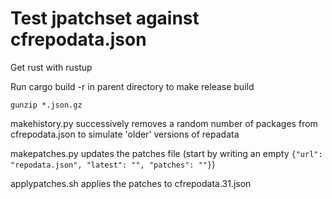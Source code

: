 # Test jpatchset against cfrepodata.json

Get rust with rustup

Run cargo build -r in parent directory to make release build

`gunzip *.json.gz`

makehistory.py successively removes a random number of packages from cfrepodata.json to simulate 'older' versions of repadata

makepatches.py updates the patches file (start by writing an empty `{"url": "repodata.json", "latest": "", "patches": ""}`)

applypatches.sh applies the patches to cfrepodata.31.json
